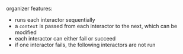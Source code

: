 organizer features:
* runs each interactor sequentially
* a `context` is passed from each interactor to the next, which can be modified
* each interactor can either fail or succeed
* if one interactor fails, the following interactors are not run